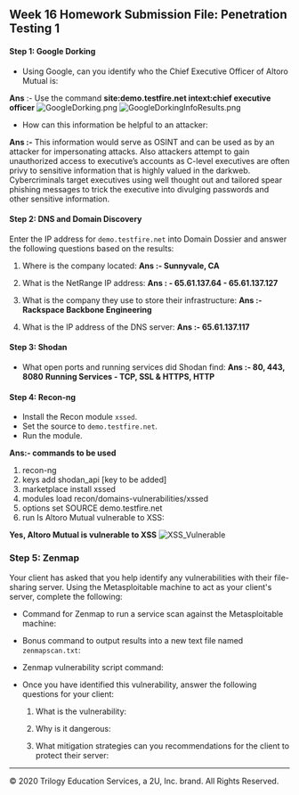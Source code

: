 ## Week 16 Homework Submission File: Penetration Testing 1

#### Step 1: Google Dorking


- Using Google, can you identify who the Chief Executive Officer of Altoro Mutual is:

**Ans** :- Use the command **site:demo.testfire.net intext:chief executive officer**
![GoogleDorking.png](:\Users\amisha.munjal\Documents\Week16-Homework\Screengrabs)
![GoogleDorkingInfoResults.png](:\Users\amisha.munjal\Documents\Week16-Homework\Screengrabsg)
- How can this information be helpful to an attacker:

**Ans :-** This information would serve as OSINT and can be used as by an attacker for impersonating attacks.
Also attackers attempt to gain unauthorized access to executive’s accounts as C-level executives are often privy to sensitive information that is highly valued in the darkweb.
Cybercriminals target executives using well thought out and tailored spear phishing messages to trick the executive into divulging passwords and other sensitive information.

#### Step 2: DNS and Domain Discovery

Enter the IP address for `demo.testfire.net` into Domain Dossier and answer the following questions based on the results:

  1. Where is the company located: 
**Ans :- Sunnyvale, CA**
  2. What is the NetRange IP address:
**Ans : - 65.61.137.64 - 65.61.137.127**
  3. What is the company they use to store their infrastructure:
 **Ans :- Rackspace Backbone Engineering**

  4. What is the IP address of the DNS server:
**Ans :- 65.61.137.117**
#### Step 3: Shodan

- What open ports and running services did Shodan find:
**Ans :- 80, 443, 8080**
**Running Services - TCP, SSL & HTTPS, HTTP**

#### Step 4: Recon-ng

- Install the Recon module `xssed`. 
- Set the source to `demo.testfire.net`. 
- Run the module. 

**Ans:- commands to be used**
1) recon-ng
2) keys add shodan_api [key to be added]
3) marketplace install xssed
4) modules load recon/domains-vulnerabilities/xssed
5) options set SOURCE demo.testfire.net
6) run
Is Altoro Mutual vulnerable to XSS: 

**Yes, Altoro Mutual is vulnerable to XSS**
![XSS_Vulnerable](:\Users\amisha.munjal\Documents\Week16-Homework\Screengrabs)

### Step 5: Zenmap

Your client has asked that you help identify any vulnerabilities with their file-sharing server. Using the Metasploitable machine to act as your client's server, complete the following:

- Command for Zenmap to run a service scan against the Metasploitable machine: 
 
- Bonus command to output results into a new text file named `zenmapscan.txt`:

- Zenmap vulnerability script command: 

- Once you have identified this vulnerability, answer the following questions for your client:
  1. What is the vulnerability:

  2. Why is it dangerous:

  3. What mitigation strategies can you recommendations for the client to protect their server:

---
© 2020 Trilogy Education Services, a 2U, Inc. brand. All Rights Reserved.  

